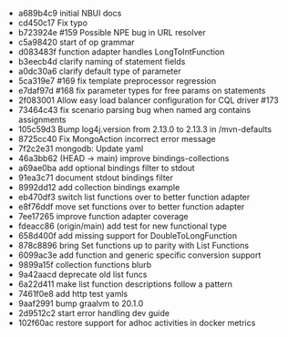 - a689b4c9 initial NBUI docs
- cd450c17 Fix typo
- b723924e #159 Possible NPE bug in URL resolver
- c5a98420 start of op grammar
- d083483f function adapter handles LongToIntFunction
- b3eecb4d clarify naming of statement fields
- a0dc30a6 clarify default type of parameter
- 5ca319e7 #169 fix template preprocessor regression
- e7daf97d #168 fix parameter types for free params on statements
- 2f083001 Allow easy load balancer configuration for CQL driver #173
- 73464c43 fix scenario parsing bug when named arg contains assignments
- 105c59d3 Bump log4j.version from 2.13.0 to 2.13.3 in /mvn-defaults
- 8725cc40 Fix MongoAction incorrect error message
- 7f2c2e31 mongodb: Update yaml
- 46a3bb62 (HEAD -> main) improve bindings-collections
- a69ae0ba add optional bindings filter to stdout
- 91ea3c71 document stdout bindings filter
- 8992dd12 add collection bindings example
- eb470df3 switch list functions over to better function adapter
- e8f76ddf move set functions over to better function adapter
- 7ee17265 improve function adapter coverage
- fdeacc86 (origin/main) add test for new functional type
- 658d400f add missing support for DoubleToLongFunction
- 878c8896 bring Set functions up to parity with List Functions
- 6099ac3e add function and generic specific conversion support
- 9899a15f collection functions blurb
- 9a42aacd deprecate old list funcs
- 6a22d411 make list function descriptions follow a pattern
- 7461f0e8 add http test yamls
- 9aaf2991 bump graalvm to 20.1.0
- 2d9512c2 start error handling dev guide
- 102f60ac restore support for adhoc activities in docker metrics
